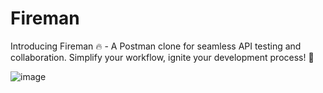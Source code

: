 # Fireman
Introducing Fireman 🔥 - A Postman clone for seamless API testing and collaboration. Simplify your workflow, ignite your development process! 🚀
  
![image](https://github.com/PranavBarthwal/Fireman/assets/110532770/3fa476e5-24b2-4ed6-9d37-495f2424e6ee)
